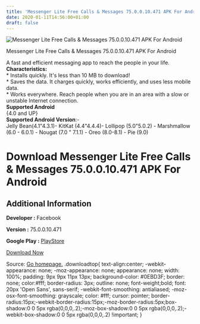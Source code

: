 ```yaml
---
title: 'Messenger Lite Free Calls & Messages 75.0.0.10.471 APK For Android'
date: 2020-01-11T14:56:00+01:00
draft: false
---
```


![Messenger Lite Free Calls & Messages 75.0.0.10.471 APK For Android](https://i0.wp.com/apkhome.net/wp-content/uploads/2020/01/Messenger-Lite-Free-Calls-Messages-75.0.0.10.471.png "Messenger Lite Free Calls & Messages 75.0.0.10.471 APK For Android")

  

Messenger Lite Free Calls & Messages 75.0.0.10.471 APK For Android

A fast and efficient messaging app to reach the people in your life.  
**Characteristics:**  
\* Installs quickly. It's less than 10 MB to download!  
\* Saves the data. It charges quickly, works efficiently, and uses less mobile data.  
\* Works everywhere. Reach people when you are in an area with a slow or unstable Internet connection.  
**Supported Android**  
{4.0 and UP}  
**Supported Android Version**:-  
Jelly Bean(4.1"4.3.1)- KitKat (4.4"4.4.4)- Lollipop (5.0"5.0.2) - Marshmallow (6.0 - 6.0.1) - Nougat (7.0 " 7.1.1) - Oreo (8.0-8.1) - Pie (9.0)

Download Messenger Lite Free Calls & Messages 75.0.0.10.471 APK For Android
===========================================================================

Additional Information
----------------------

**Developer :** Facebook

**Version :** 75.0.0.10.471

**Google Play :** [PlayStore](https://play.google.com/store/apps/details?id=com.facebook.mlite&hl=en)

  

[Download Now](https://store4app.co/post/messenger-lite-free-calls-amp-messages-75-0-0-10-471-apk-for-android_1578750428)

  
Source: [Go homepage.](https://store4app.co/post/messenger-lite-free-calls-amp-messages-75-0-0-10-471-apk-for-android_1578750428) .downloadtop{ text-align:center; -webkit-appearance: none; -moz-appearance: none; appearance: none; width: 100%; padding: 9px 9px 11px 13px; background-color: #0EBD3F; border: none; color:#fff; border-radius: 3px; outline: none; font-weight;bold; font: 20px 'Open Sans', sans-serif; -webkit-font-smoothing: antialiased; -moz-osx-font-smoothing: grayscale; color: #fff; cursor: pointer; border-radius:15px;-webkit-border-radius:15px;-moz-border-radius:5px;box-shadow:0 0 5px rgba(0,0,0,.2);-moz-box-shadow:0 0 5px rgba(0,0,0,.2);-webkit-box-shadow:0 0 5px rgba(0,0,0,.2) !important; }